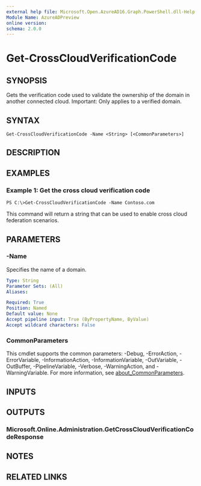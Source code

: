 ```yaml
---
external help file: Microsoft.Open.AzureAD16.Graph.PowerShell.dll-Help.xml
Module Name: AzureADPreview
online version:
schema: 2.0.0
---
```


# Get-CrossCloudVerificationCode

## SYNOPSIS
Gets the verification code used to validate the ownership of the domain in another connected cloud.
Important: Only applies to a verified domain.

## SYNTAX

```
Get-CrossCloudVerificationCode -Name <String> [<CommonParameters>]
```

## DESCRIPTION

## EXAMPLES

### Example 1: Get the cross cloud verification code
```
PS C:\>Get-CrossCloudVerificationCode -Name Contoso.com
```

This command will return a string that can be used to enable cross cloud federation scenarios.

## PARAMETERS

### -Name
Specifies the name of a domain.

```yaml
Type: String
Parameter Sets: (All)
Aliases:

Required: True
Position: Named
Default value: None
Accept pipeline input: True (ByPropertyName, ByValue)
Accept wildcard characters: False
```

### CommonParameters
This cmdlet supports the common parameters: -Debug, -ErrorAction, -ErrorVariable, -InformationAction, -InformationVariable, -OutVariable, -OutBuffer, -PipelineVariable, -Verbose, -WarningAction, and -WarningVariable. For more information, see [about_CommonParameters](http://go.microsoft.com/fwlink/?LinkID=113216).

## INPUTS

## OUTPUTS

### Microsoft.Online.Administration.GetCrossCloudVerificationCodeResponse
## NOTES
## RELATED LINKS
